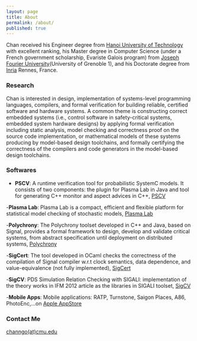 ```yaml
---
layout: page
title: About
permalink: /about/
published: true
---
```


Chan received his Engineer degree from [Hanoi University of Technology](http://en.hust.edu.vn/home) with excellent ranking, his Master degree in Computer Science (under a French government scholarship, Evariste Galois program) from [Joseph Fourier University](https://www.ujf-grenoble.fr/?language=en)(University of Grenoble 1), and his Doctorate degree from [Inria](http://www.inria.fr/en/) Rennes, France.

### Research

Chan is interested in design, implementation of systems-level programming languages, compilers, and formal verification for building reliable, certified software and hardware systems. A common theme is constructing correct embedded systems (i.e., control software in safety-critical systems, embedded system hardware designs) by applying formal verification including static analysis, model checking and correctness proof on the source code implementation, or mathematical models of these systems producing by model-based design toolchains, and formally certifying the correctness of the compilers and code generators in the model-based design toolchains.

### Softwares
- **PSCV**: A runtime verification tool for probabilistic SystemC models. It consists of two components: the plugin for Plasma Lab in Java and tool for generating C++ monitor and aspect advices in C++, [PSCV](https://project.inria.fr/pscv/)

-**Plasma Lab**: Plasma Lab is a compact, efficient and flexible platform for statistical model checking of stochastic models, [Plasma Lab](https://project.inria.fr/plasma-lab/)

-**Polychrony**: The Polychrony toolset developed in C++ and Java, based on Signal, provides a formal framework to design, develop and validate critical systems, from abstract specification until deployment on distributed systems, [Polychrony](http://www.irisa.fr/espresso/Polychrony/)

-**SigCert**: The tool developed in OCaml checks the correctness of the compilation of Signal compiler w.r.t clock semantics, data dependence, and value-equivalence (not fully implemented), [SigCert](https://github.com/channgo2203/sigcert)

-**SigCV**: PDS Simulation Relation Checking with SIGALI: implementation of the theory works in IFM 2012 article as the libraries in SIGALI toolset, [SigCV](https://github.com/channgo2203/SigCV)

-**Mobile Apps**: Mobile applications: RATP, Turnstone, Saigon Places, A86, PhotoEnc,...on [Apple AppStore](https://itunes.apple.com/us/genre/ios/id36?mt=8)

### Contact Me

[channgo(at)cmu.edu](mailto:channgo@cmu.edu)
